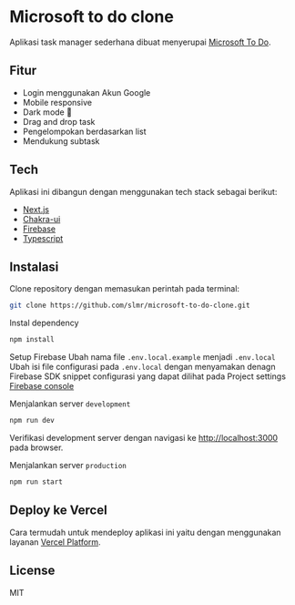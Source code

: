 # Microsoft to do clone

Aplikasi task manager sederhana dibuat menyerupai [Microsoft To Do](https://todo.microsoft.com/tasks/).

## Fitur
- Login menggunakan Akun Google
- Mobile responsive
- Dark mode 🌙
- Drag and drop task
- Pengelompokan berdasarkan list
- Mendukung subtask

## Tech
Aplikasi ini dibangun dengan menggunakan tech stack sebagai berikut:
- [Next.js](https://nextjs.org)
- [Chakra-ui](https://chakra-ui.com)
- [Firebase](https://firebase.google.com)
- [Typescript](https://www.typescriptlang.org)

## Instalasi

Clone repository dengan memasukan perintah pada terminal:

```sh
git clone https://github.com/slmr/microsoft-to-do-clone.git
```

Instal dependency
```sh
npm install
```

Setup Firebase
Ubah nama file `.env.local.example` menjadi `.env.local`
Ubah isi file configurasi pada `.env.local` dengan menyamakan denagn Firebase SDK snippet configurasi yang dapat dilihat pada Project settings [Firebase console](https://console.firebase.google.com/)

Menjalankan server `development`
```sh
npm run dev
```
Verifikasi development server dengan navigasi ke [http://localhost:3000](http://localhost:3000) pada browser.

Menjalankan server `production`
```sh
npm run start
```

## Deploy ke Vercel

Cara termudah untuk mendeploy aplikasi ini yaitu dengan menggunakan layanan [Vercel Platform](https://vercel.com/new?utm_medium=default-template&filter=next.js&utm_source=create-next-app&utm_campaign=create-next-app-readme).

## License
MIT